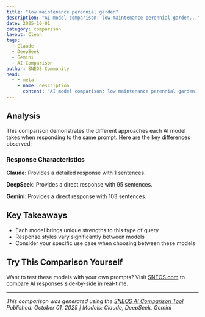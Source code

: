 ```yaml
---
title: "low maintenance perennial garden"
description: "AI model comparison: low maintenance perennial garden..."
date: 2025-10-01
category: comparison
layout: Clean
tags:
  - Claude
  - DeepSeek
  - Gemini
  - AI Comparison
author: SNEOS Community
head:
  - - meta
    - name: description
      content: "AI model comparison: low maintenance perennial garden..."
---
```


<ChatComparison
  title="low maintenance perennial garden"
  prompt="low maintenance perennial garden"
  :responses='{
    "Claude": "Here\u0027s a guide to creating a beautiful, low-maintenance perennial garden:\n\n## Best Low-Maintenance Perennials\n\n**Easy Care Champions:**\n- **Daylilies** - drought tolerant, long blooming season\n- **Black-eyed Susan** - self-seeding, attracts pollinators  \n- **Sedum** - succulent, requires minimal water\n- **Hostas** - thrives in shade, beautiful foliage\n- **Coneflowers** - drought resistant, great for cutting\n- **Ornamental grasses** - adds texture, winter interest\n\n## Design Principles\n\n**Ground Coverage:**\n- Plant densely to suppress weeds naturally\n- Use spreading perennials like creeping phlox or ajuga\n- Add 2-3 inches of mulch between plants\n\n**Grouping Strategy:**\n- Plant in masses of 3-5 of the same variety\n- Group plants with similar water/sun needs\n- Create layers: tall in back, short in front\n\n## Maintenance-Reducing Tips\n\n**Smart Plant Selection:**\n- Choose native or adapted varieties\n- Pick disease-resistant cultivars\n- Avoid plants that require frequent division\n\n**Watering Wisdom:**\n- Install drip irrigation or soaker hoses\n- Choose drought-tolerant plants after establishment\n- Water deeply but less frequently\n\n**Seasonal Care:**\n- Leave ornamental grasses and seed heads for winter interest\n- Cut back in early spring instead of fall\n- Divide overcrowded plants every 3-4 years\n\nWould you like specific recommendations based on your climate zone or garden conditions?",
    "DeepSeek": "Of course! A low-maintenance perennial garden is a fantastic goal. It\u0027s about working smarter, not harder, by choosing the right plants and setting up the garden for success from the start.\n\nHere is a complete guide to creating a beautiful, low-maintenance perennial garden.\n\n### The Core Principles of Low-Maintenance Gardening\n\n1.  **Right Plant, Right Place:** This is the #1 rule. Match the plant\u0027s needs (sun, soil, water) to the conditions in your garden. A sun-loving, drought-tolerant plant will struggle and need constant care in a wet, shady spot.\n2.  **Group Plants by Need:** Create \u0022zones\u0022 in your garden. Group thirsty plants together on an irrigation line, and put drought-tolerant plants in a separate, sun-baked area. This makes watering efficient.\n3.  **Prep the Soil Well:** Good soil is the foundation. Amend your planting beds with compost. Healthy soil means healthy plants that are more resistant to pests and diseases.\n4.  **Embrace Mulch:** A 2-3 inch layer of mulch (shredded wood, bark, leaves) is a game-changer. It suppresses weeds, retains soil moisture, and regulates soil temperature.\n5.  **Limit the Plant Palette:** Instead of one of everything, choose 5-7 types of proven performers and repeat them in drifts. This creates a cohesive, professional look and simplifies care.\n\n---\n\n### Top Low-Maintenance Perennial Picks (By Condition)\n\nThese plants are chosen for their toughness, disease resistance, and minimal need for staking or deadheading.\n\n#### For **Full Sun** (6\u002B hours of sun)\n\n*   **Coneflower (*Echinacea*)**: Drought-tolerant, blooms all summer, and birds love the seed heads in winter. New varieties come in many colors.\n*   **Russian Sage (*Perovskia*)**: A cloud of airy, lavender-blue flowers on silvery stems. Loves heat and dry soil. Great structure.\n*   **Sedum (\u0027Autumn Joy\u0027 is a classic)**: Succulent leaves, late summer/fall blooms that change color. Butterflies love them. Practically indestructible.\n*   **Salvia (*Salvia nemorosa*)**: Spikes of purple, blue, or pink flowers. Long bloom time, and a quick shear after the first flush encourages re-blooming. Deer and rabbit resistant.\n*   **Catmint (*Nepeta*)**: Forms a beautiful, sprawling mound of gray-green foliage with lavender flowers. Blooms for months and can be sheared back if it gets floppy.\n*   **Ornamental Grasses (e.g., *Panicum*, *Schizachyrium*, *Calamagrostis*)**: Provide year-round structure, movement, and winter interest. They need almost no care.\n\n#### For **Part Shade** (3-6 hours of sun, or dappled light)\n\n*   **Hosta**: The classic shade plant for a reason. Incredibly low-care once established. Choose from thousands of varieties in every size and leaf color. (Watch for slugs).\n*   **Heuchera (Coral Bells)**: Grown primarily for its stunning, colorful foliage (purple, lime green, silver, peach). Provides color all season long.\n*   **Astilbe**: Provides beautiful, feathery plumes of flowers in early summer. Prefers consistently moist soil, but is trouble-free if it gets it.\n*   **Hellebore (Lenten Rose)**: Blooms very early in spring, often through the snow. Evergreen foliage and deer-resistant. Once planted, it will be happy for years.\n*   **Brunnera (\u0027Jack Frost\u0027 is a star)**: Has heart-shaped leaves that look like they\u0027ve been splashed with silver. Tiny blue flowers in spring. A true \u0022plant it and forget it\u0022 perennial for shade.\n*   **Fern (e.g., Japanese Painted Fern, Lady Fern)**: Add beautiful, textural foliage and fill in spaces effortlessly. They thrive on neglect in a shady, moist spot.\n\n#### For **Dry \u0026 Drought-Tolerant** Conditions\n\n*   **Lavender (*Lavandula*)**: Loves sun and well-drained soil. Provides fragrance, color, and structure.\n*   **Yarrow (*Achillea*)**: Flat-topped flower clusters in vibrant colors. Fern-like foliage. Very tough and spreads reliably.\n*   **Coreopsis**: Cheery, daisy-like flowers that bloom non-stop all summer. Thrives in poor, dry soil.\n*   **Blanket Flower (*Gaillardia*)**: Red and yellow bi-color flowers that look like a sunset. Loves heat and blooms relentlessly.\n*   **Bearded Iris**: Thrives on neglect. Needs well-drained soil and sun. The rhizomes like to bake.\n\n---\n\n### Designing Your Low-Maintenance Garden\n\nThink in layers for a full, lush look that leaves no room for weeds:\n\n1.  **Structure \u0026 Height:** Use ornamental grasses or a small, low-maintenance shrub (like a *Potentilla* or *Spirea*) as a backdrop.\n2.  **Mid-Level Fillers:** This is the bulk of your garden. Use clump-forming perennials like Coneflowers, Salvia, and Catmint.\n3.  **Edging \u0026 Groundcover:** Use low-growing plants to spill over edges and cover the soil. Great options include:\n    *   **Creeping Phlox (*Phlox subulata*)**: Spring bloomer, forms a carpet of color.\n    *   **Barrenwort (*Epimedium*)**: For shade; tough, drought-tolerant foliage.\n    *   **Creeping Thyme**: For sun; fragrant, walkable, and covered in tiny flowers.\n\n**Example Plant Combo for a Sunny Spot:**\n\u003E **Back:** 2-3 **\u0027Karl Foerster\u0027 Feather Reed Grasses**\n\u003E **Middle:** A drift of **Purple Coneflower**, a drift of **\u0027May Night\u0027 Salvia**, and a **Russian Sage**.\n\u003E **Front:** **\u0027Autumn Joy\u0027 Sedum** and **\u0027Elfin\u0027 Creeping Thyme** spilling over the edge.\n\n### The \u0022Low-Maintenance\u0022 Annual To-Do List\n\nEven a low-maintenance garden isn\u0027t a *no*-maintenance garden. Here\u0027s what you\u0027ll need to do, typically just a few times a year:\n\n*   **Spring:** Cut back any dead foliage from the previous year. Top-dress with a thin layer of compost. Divide any perennials that have gotten too large or died out in the center (this might be every 3-5 years).\n*   **Summer:** Enjoy! You might do a quick \u0022cheater\u0027s deadhead\u0022 by using hedge shears to cut back large swaths of spent blooms (like on Salvia or Catmint) to encourage a second flush. Water only during extended droughts.\n*   **Fall:** Do very little! Leave the seed heads of coneflowers and grasses for winter interest and bird food. This is the best time to plant new perennials.\n*   **Winter:** No work. Plan and dream for next year.\n\nBy following these guidelines, you can spend less time weeding, watering, and fussing, and more time simply enjoying your beautiful, resilient garden.",
    "Gemini": "Okay, let\u0027s design a low-maintenance perennial garden! To give you the best advice, I need a little more information about your specific needs and location. However, I can provide a general framework and plant suggestions that you can tailor.\n\n**Here\u0027s a breakdown of how to approach a low-maintenance perennial garden:**\n\n**1. Understanding \u0022Low Maintenance\u0022:**\n\n*   **No Garden is Truly \u0022Zero\u0022 Maintenance:**  Every garden requires some attention, but low maintenance minimizes tasks. This means:\n    *   **Reduced Watering:** Drought-tolerant plants.\n    *   **Less Weeding:** Dense plantings, mulching.\n    *   **Minimal Pruning:** Plants that hold their shape well.\n    *   **No Deadheading (or limited):**  Self-cleaning varieties.\n    *   **Fewer Divisions:** Plants that don\u0027t spread aggressively.\n    *   **Pest and Disease Resistance:** Choose varieties known for resilience.\n\n**2. Key Considerations Before Planting:**\n\n*   **Your Location (Climate):**  **Crucially important!**  Tell me your general location (e.g., zone 5, Pacific Northwest, Southern California). This determines which plants will thrive.\n*   **Sunlight:** How many hours of direct sunlight does the area receive per day? (Full Sun: 6\u002B hours, Partial Sun: 4-6 hours, Shade: Less than 4 hours)\n*   **Soil Type:**  Is your soil sandy, clay, loamy? Is it well-draining?  Consider a soil test to determine pH and nutrient levels. Amending the soil is critical for plant health.\n*   **Size of Garden:** How much space do you have to work with?\n*   **Aesthetic Preferences:** What colors, textures, and styles do you like?  Do you prefer a formal or informal look?\n*   **Budget:** Some plants are more expensive than others.  Starting from seed can be budget-friendly, but requires more effort initially.\n*   **Wildlife:** Are deer a problem in your area?  Do you want to attract pollinators?\n\n**3. Essential Steps for Building a Low-Maintenance Garden:**\n\n*   **Planning and Design:**\n    *   **Sketch a layout:**  Consider plant heights and spread at maturity.  Group plants with similar needs.\n    *   **Choose the Right Plants:**  This is the most important factor! (See plant suggestions below.)\n    *   **Consider grouping plants**: Group plants together with similar light and water requirements\n*   **Soil Preparation:**\n    *   **Clear the area:** Remove existing grass and weeds.\n    *   **Amend the soil:**  Add plenty of compost or other organic matter to improve drainage, fertility, and water retention.  This is a *critical* step for long-term success.  Aerate the soil by tilling.\n*   **Planting:**\n    *   **Follow recommended spacing:**  Allow adequate room for plants to grow.\n    *   **Water thoroughly after planting.**\n*   **Mulching:**\n    *   **Apply a 2-3 inch layer of mulch:**  Use organic mulch like shredded bark, wood chips, or straw.\n    *   **Benefits of Mulch:**\n        *   Suppresses weeds\n        *   Retains moisture\n        *   Moderates soil temperature\n        *   Decomposes and adds nutrients to the soil\n*   **Watering:**\n    *   **Water deeply and infrequently:**  Encourage deep root growth.\n    *   **Use a soaker hose or drip irrigation:**  This targets water directly to the roots and reduces water loss through evaporation.\n*   **Maintenance:**\n    *   **Weed regularly (especially at first):**  A little weeding now prevents a big problem later.\n    *   **Deadhead spent flowers (if desired):**  This can encourage more blooms, but is often not necessary for low-maintenance varieties.\n    *   **Prune as needed:**  Remove dead or damaged branches.\n    *   **Divide perennials every few years (if needed):**  This prevents overcrowding and rejuvenates plants.  Not all perennials need division.\n    *   **Fertilize sparingly:**  Too much fertilizer can lead to excessive growth and more maintenance.  A slow-release organic fertilizer in the spring is usually sufficient.\n\n**4. Plant Suggestions (General - Adapt to Your Specific Location!)**\n\n*   **Full Sun (6\u002B hours):**\n    *   **Coneflowers (Echinacea):** Drought-tolerant, attracts pollinators, comes in various colors. *Echinacea purpurea* is a classic.\n    *   **Black-Eyed Susans (Rudbeckia):** Cheerful yellow flowers, attracts pollinators, easy to grow.\n    *   **Russian Sage (Perovskia atriplicifolia):** Silvery foliage, lavender-blue flowers, drought-tolerant, deer-resistant.\n    *   **Daylilies (Hemerocallis):**  Many varieties, easy to grow, come in a wide range of colors, generally low maintenance.  Choose reblooming varieties for longer bloom times.\n    *   **Sedum (Stonecrop):** Succulent-like foliage, late-season blooms, drought-tolerant, attracts pollinators. \u0027Autumn Joy\u0027 is a popular choice.\n    *   **Lavender (Lavandula):** Fragrant foliage and flowers, drought-tolerant, attracts pollinators, deer-resistant.\n    *   **Yarrow (Achillea):** Fern-like foliage, flat-topped flower clusters, drought-tolerant, attracts pollinators.\n    *   **Blanket Flower (Gaillardia):** Bright, daisy-like flowers, long bloom time, drought-tolerant, attracts pollinators.\n    *   **Beardtongue (Penstemon):** Tubular flowers, attracts hummingbirds, drought-tolerant once established.\n    *   **Sea Holly (Eryngium):** Unique, thistle-like flowers, drought-tolerant, attracts pollinators.\n\n*   **Partial Sun (4-6 hours):**\n    *   **Hosta:**  Foliage plant, many varieties with different leaf colors and textures, shade-tolerant, but needs some morning sun.\n    *   **Coral Bells (Heuchera):** Colorful foliage, delicate flowers, shade-tolerant, many varieties.\n    *   **Bleeding Heart (Dicentra):** Delicate, heart-shaped flowers, shade-tolerant, blooms in spring.\n    *   **Astilbe:** Feathery plumes of flowers, shade-tolerant, prefers moist soil.\n    *   **Lungwort (Pulmonaria):** Spotted foliage, early spring blooms, shade-tolerant.\n    *   **Foamflower (Tiarella):** Similar to Heuchera, but with white foamy flowers.\n    *   **Hardy Geranium (Geranium):**  Not the same as the annual geranium (Pelargonium). Many varieties, some drought-tolerant, long bloom time.\n\n*   **Shade (Less than 4 hours):**\n    *   **Ferns:** Many varieties, add texture and greenery to shady areas.\n    *   **Lily of the Valley (Convallaria majalis):** Fragrant, bell-shaped flowers, spreads readily, can be invasive in some areas.\n    *   **Japanese Painted Fern (Athyrium niponicum pictum):** Silver and burgundy foliage, adds interest to shady areas.\n    *   **Solomon\u0027s Seal (Polygonatum):** Arching stems with bell-shaped flowers, shade-tolerant.\n\n*   **Groundcovers (for weed suppression and erosion control):**\n    *   **Creeping Thyme (Thymus serpyllum):** Fragrant foliage, drought-tolerant, low-growing.\n    *   **Sedum (various low-growing varieties):** Drought-tolerant, succulent-like foliage.\n    *   **Vinca Minor (Periwinkle):** Evergreen foliage, blue flowers, spreads readily.\n    *   **Pachysandra terminalis:** Evergreen foliage, shade-tolerant, good for suppressing weeds.\n\n**5. Tips for Specific Challenges:**\n\n*   **Deer Resistance:** If deer are a problem, choose plants they tend to avoid (lavender, Russian sage, daffodils, ferns, etc.).  No plant is 100% deer-proof, but some are much less appealing to them.\n*   **Clay Soil:** Amend with lots of compost and other organic matter.  Choose plants that tolerate clay soil (daylilies, coneflowers, hostas, astilbe).\n*   **Sandy Soil:** Amend with compost and other organic matter to improve water retention.  Choose plants that tolerate sandy soil (lavender, yarrow, sedum, Russian sage).\n*   **Weed Control:** Mulch is your best friend!  Also, dense plantings will help crowd out weeds.\n\n**Next Steps:**\n\n1.  **Tell me your location (or hardiness zone).**  This is the single most important piece of information.\n2.  **Describe the sunlight conditions of the area you want to plant.**\n3.  **Let me know about any specific challenges you face (deer, soil type, etc.).**\n4.  **Share your aesthetic preferences (colors, styles, etc.).**\n\nOnce I have this information, I can provide more specific plant recommendations and advice for your low-maintenance perennial garden!\n"
  }'
  published-date="18:32"
/>

## Analysis

This comparison demonstrates the different approaches each AI model takes when responding to the same prompt. Here are the key differences observed:

### Response Characteristics

**Claude**: Provides a detailed response with 1 sentences. 

**DeepSeek**: Provides a direct response with 95 sentences. 

**Gemini**: Provides a direct response with 103 sentences. 

## Key Takeaways

- Each model brings unique strengths to this type of query
- Response styles vary significantly between models
- Consider your specific use case when choosing between these models

## Try This Comparison Yourself

Want to test these models with your own prompts? Visit [SNEOS.com](https://sneos.com) to compare AI responses side-by-side in real-time.

---

*This comparison was generated using the [SNEOS AI Comparison Tool](https://sneos.com)*
*Published: October 01, 2025 | Models: Claude, DeepSeek, Gemini*
